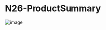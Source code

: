 # N26-ProductSummary
![image](https://user-images.githubusercontent.com/17310514/209316475-39befdb1-a348-4075-b6fc-2a19f5dd33ad.png)
